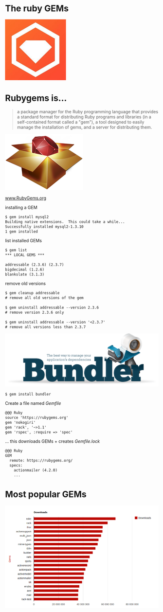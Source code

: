 <!SLIDE subsection small transition=fade>

# The ruby GEMs

<!SLIDE center small transition=fade>
![rubygems_logo](gems_logo.jpeg)
# Rubygems is...

> a package manager for the Ruby programming language that provides a standard format for distributing Ruby programs and libraries (in a self-contained format called a "gem"), a tool designed to easily manage the installation of gems, and a server for distributing them.

![rubygems_logo2](rubygems_icon.png)

<a href="http://www.rubygems.org" target="_blank">www.RubyGems.org</a>

<!SLIDE commandline incremental transition=fade>

installing a GEM

    $ gem install mysql2
    Building native extensions.  This could take a while...
    Successfully installed mysql2-1.3.10
    1 gem installed

list installed GEMs

    $ gem list
    *** LOCAL GEMS ***

    addressable (2.3.6) (2.3.7)
    bigdecimal (1.2.6)
    blankslate (3.1.3)

remove old versions


    $ gem cleanup addressable
    # remove all old versions of the gem

    $ gem uninstall addressable --version 2.3.6
    # remove version 2.3.6 only

    $ gem uninstall addressable --version '<2.3.7'
    # remove all versions less than 2.3.7

<!SLIDE transition=fade>

![bundler](gembundler.png)

<!SLIDE small transition=fade>

    $ gem install bundler

Create a file named *Gemfile*

    @@@ Ruby
    source 'https://rubygems.org'
    gem 'nokogiri'
    gem 'rack', '~>1.1'
    gem 'rspec', :require => 'spec'

... this downloads GEMs + creates *Gemfile.lock*

    @@@ Ruby
    GEM
      remote: https://rubygems.org/
      specs:
        actionmailer (4.2.0)
        ...


<!SLIDE center transition=fade>

# Most popular GEMs
![stats](gem_statistics.png)

